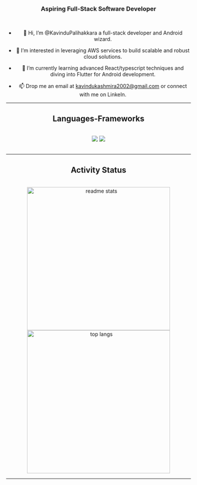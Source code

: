 
<h3 align="center">Aspiring Full-Stack Software Developer</h3>
<br/>

<div align="center"> 

 - 👋 Hi, I’m @KavinduPalihakkara a full-stack developer and Android wizard.
 
- 👀 I’m interested in leveraging AWS services to build scalable and robust cloud solutions.
  
- 🌱 I’m currently learning advanced React/typescript techniques and diving into Flutter for Android development.
  
- 📫 Drop me an email at kavindukashmira2002@gmail.com or connect with me on LinkeIn.

</div>
<hr/>
 
<h2 align="center">Languages-Frameworks</h2>
<br/>
<div align="center">
    <img src="https://skillicons.dev/icons?i=react,flutter,html,css,vscode,github,figma,java,postman" />
    <img src="https://skillicons.dev/icons?i=nodejs,python,javascript,typescript,express,firebase,mongodb" /><br>
</div>
<br/>
<hr/>

<h2 align="center">Activity Status</h2>
<br>
<div align=center>
  <img width=390 src="https://github-readme-stats.vercel.app/api?username=KavinduPalihakkara&count_private=true&show_icons=true&theme=react&rank_icon=github&border_radius=10" alt="readme stats" /> 
  <img width=390 src="https://github-readme-stats.vercel.app/api/top-langs/?username=KavinduPalihakkara&hide=HTML&langs_count=8&layout=compact&theme=react&border_radius=10&size_weight=0.5&count_weight=0.5&exclude_repo=github-readme-stats" alt="top langs" />

</div>

<hr/>

